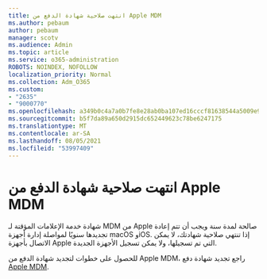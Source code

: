 ```yaml
---
title: انتهت صلاحية شهادة الدفع من Apple MDM
ms.author: pebaum
author: pebaum
manager: scotv
ms.audience: Admin
ms.topic: article
ms.service: o365-administration
ROBOTS: NOINDEX, NOFOLLOW
localization_priority: Normal
ms.collection: Adm_O365
ms.custom:
- "2635"
- "9000770"
ms.openlocfilehash: a349b0c4a7a0b7fe8e28ab0ba107ed16cccf81638544a5009e93fab66094fac4
ms.sourcegitcommit: b5f7da89a650d2915dc652449623c78be6247175
ms.translationtype: MT
ms.contentlocale: ar-SA
ms.lasthandoff: 08/05/2021
ms.locfileid: "53997409"
---
```

# <a name="your-apple-mdm-push-certificate-has-expired"></a>انتهت صلاحية شهادة الدفع من Apple MDM

شهادة خدمة الإعلامات المؤقتة لـ MDM من Apple صالحة لمدة سنة ويجب أن تتم إعادة تجديدها سنويًا لمواصلة إدارة أجهزة macOS وiOS. إذا تنتهي صلاحية شهادتك، لا يمكن الاتصال بأجهزة Apple التي تم تسجيلها، ولا يمكن تسجيل الأجهزة الجديدة.

للحصول على خطوات لتجديد شهادة الدفع من Apple MDM، راجع تجديد شهادة دفع [Apple MDM](https://docs.microsoft.com/intune/apple-mdm-push-certificate-get#renew-apple-mdm-push-certificate).